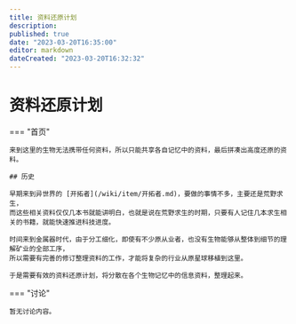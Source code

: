 ```yaml
---
title: 资料还原计划
description:
published: true
date: "2023-03-20T16:35:00"
editor: markdown
dateCreated: "2023-03-20T16:32:32"
---
```


# 资料还原计划

=== "首页"

    来到这里的生物无法携带任何资料，所以只能共享各自记忆中的资料，最后拼凑出高度还原的资料。

    ## 历史

    早期来到异世界的 [开拓者](/wiki/item/开拓者.md)，要做的事情不多，主要还是荒野求生，
    而这些相关资料仅仅几本书就能讲明白，也就是说在荒野求生的时期，只要有人记住几本求生相关的书籍，就能快速推进科技进度。

    时间来到金属器时代，由于分工细化，即使有不少原从业者，也没有生物能够从整体到细节的理解矿业的全部工序，
    所以需要有完善的修订整理资料的工作，才能将复杂的行业从原星球移植到这里。

    于是需要有效的资料还原计划，将分散在各个生物记忆中的信息资料，整理起来。

=== "讨论"

    暂无讨论内容。
